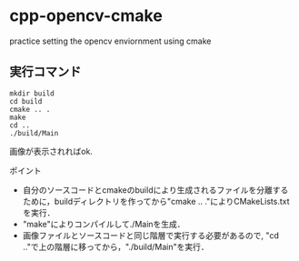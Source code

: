 # cpp-opencv-cmake
practice setting the opencv enviornment using cmake

## 実行コマンド

```
mkdir build
cd build
cmake .. .
make
cd ..
./build/Main
```

画像が表示されればok.

ポイント
* 自分のソースコードとcmakeのbuildにより生成されるファイルを分離するために，buildディレクトリを作ってから"cmake .. ."によりCMakeLists.txtを実行．
* "make"によりコンパイルして./Mainを生成．
* 画像ファイルとソースコードと同じ階層で実行する必要があるので, "cd .."で上の階層に移ってから，"./build/Main"を実行．